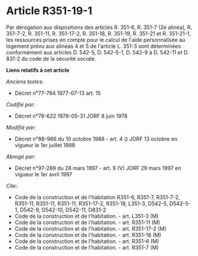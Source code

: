 # Article R351-19-1

Par dérogation aux dispositions des articles R. 351-6, R. 351-7 (2e alinéa), R. 351-7-2, R. 351-11, R. 351-17-2, R. 351-18,
R. 351-19, R. 351-21 et R. 351-21-1, les ressources prises en compte pour le calcul de l'aide personnalisée au logement prévu
aux alinéas 4 et 5 de l'article L. 351-3 sont déterminées conformément aux articles D. 542-5, D. 542-5-1, D. 542-9 à D.
542-11 et D. 831-2 du code de la sécurité sociale.

**Liens relatifs à cet article**

_Anciens textes_:

  - Décret n°77-784 1977-07-13 art. 15

_Codifié par_:

  - Décret n°78-622 1978-05-31 JORF 8 juin 1978

_Modifié par_:

  - Décret n°88-966 du 10 octobre 1988 - art. 4 () JORF 13 octobre en vigueur le 1er juillet 1988

_Abrogé par_:

  - Décret n°97-289 du 28 mars 1997 - art. 9 (V) JORF 29 mars 1997 en vigueur le 1er avril 1997

_Cite_:

  - Code de la construction et de l'habitation R351-6, R351-7, R351-7-2, R351-11, R351-11, R351-11, R351-17-2, R351-18, L351-3, D542-5, D542-5-1, D542-9, D542-10, D542-11, D831-2
  - Code de la construction et de l'habitation. - art. L351-3 (M)
  - Code de la construction et de l'habitation. - art. R351-11 (M)
  - Code de la construction et de l'habitation. - art. R351-17-2 (M)
  - Code de la construction et de l'habitation. - art. R351-18 (M)
  - Code de la construction et de l'habitation. - art. R351-6 (M)
  - Code de la construction et de l'habitation. - art. R351-7 (M)
